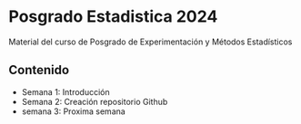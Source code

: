 # Posgrado Estadistica 2024
Material del curso de Posgrado de Experimentación y Métodos Estadísticos

## Contenido

+ Semana 1: Introducción
+ Semana 2: Creación repositorio Github
+ semana 3: Proxima semana 
